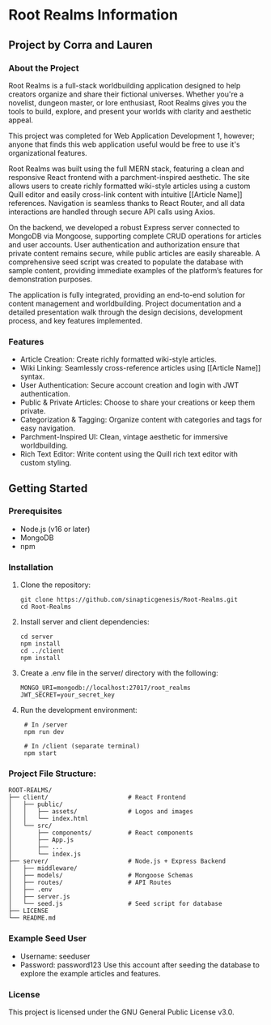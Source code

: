 # Root Realms Information
## Project by Corra and Lauren
### About the Project ###
Root Realms is a full-stack worldbuilding application designed to help creators organize and share their fictional universes. Whether you're a novelist, dungeon master, or lore enthusiast, Root Realms gives you the tools to build, explore, and present your worlds with clarity and aesthetic appeal. 

This project was completed for Web Application Development 1, however; anyone that finds this web application useful would be free to use it's organizational features.

Root Realms was built using the full MERN stack, featuring a clean and responsive React frontend with a parchment-inspired aesthetic. The site allows users to create richly formatted wiki-style articles using a custom Quill editor and easily cross-link content with intuitive [[Article Name]] references. Navigation is seamless thanks to React Router, and all data interactions are handled through secure API calls using Axios.

On the backend, we developed a robust Express server connected to MongoDB via Mongoose, supporting complete CRUD operations for articles and user accounts. User authentication and authorization ensure that private content remains secure, while public articles are easily shareable. A comprehensive seed script was created to populate the database with sample content, providing immediate examples of the platform’s features for demonstration purposes.

The application is fully integrated, providing an end-to-end solution for content management and worldbuilding. Project documentation and a detailed presentation walk through the design decisions, development process, and key features implemented.

### Features ###
* Article Creation: Create richly formatted wiki-style articles.
* Wiki Linking: Seamlessly cross-reference articles using [[Article Name]] syntax.
* User Authentication: Secure account creation and login with JWT authentication.
* Public & Private Articles: Choose to share your creations or keep them private.
* Categorization & Tagging: Organize content with categories and tags for easy navigation.
* Parchment-Inspired UI: Clean, vintage aesthetic for immersive worldbuilding.
* Rich Text Editor: Write content using the Quill rich text editor with custom styling.

## Getting Started ##
### Prerequisites ###
* Node.js (v16 or later)
* MongoDB
* npm

### Installation ###
1. Clone the repository:
   ```
   git clone https://github.com/sinapticgenesis/Root-Realms.git
   cd Root-Realms
   ```
2. Install server and client dependencies:
   ```
   cd server
   npm install
   cd ../client
   npm install
   ```
3. Create a .env file in the server/ directory with the following:
    ```
    MONGO_URI=mongodb://localhost:27017/root_realms
    JWT_SECRET=your_secret_key
    ```
4. Run the development environment:
   ```
    # In /server
    npm run dev
    
    # In /client (separate terminal)
    npm start
    ```


### Project File Structure: ###

```
ROOT-REALMS/
├── client/                      # React Frontend
│   ├── public/
│   │   ├── assets/              # Logos and images
│   │   └── index.html
│   └── src/
│       ├── components/          # React components
│       ├── App.js
│       ├── ...
│       └── index.js
├── server/                      # Node.js + Express Backend
│   ├── middleware/
│   ├── models/                  # Mongoose Schemas
│   ├── routes/                  # API Routes
│   ├── .env
│   ├── server.js
│   └── seed.js                  # Seed script for database
├── LICENSE
└── README.md
```

### Example Seed User ###
* Username: seeduser
* Password: password123
Use this account after seeding the database to explore the example articles and features.

### License ###
This project is licensed under the GNU General Public License v3.0.
